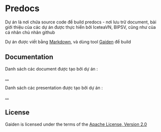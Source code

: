 # Predocs

Dự án là nơi chứa source code để build predocs - nơi lưu trữ document, bài giới thiệu của các dự án được thực hiển bởi IceteaVN, BIPSV, cũng như của cá nhân chủ nhân github

Dự án được viết bằng [Markdown](https://daringfireball.net/projects/markdown/syntax "Markdown Syntax Guide"), và dùng tool [Gaiden](https://github.com/kobo/gaiden) để build

## Documentation

Danh sách các document được tạo bởi dự án :

[...](... "...")

Danh sách các presentation được tạo bởi dự án :

[...](... "...")

## License

Gaiden is licensed under the terms of the [Apache License, Version 2.0](http://www.apache.org/licenses/LICENSE-2.0.html "Apache License, Version 2.0")